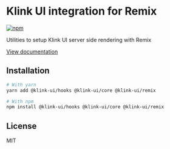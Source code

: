 # Klink UI integration for Remix

[![npm](https://img.shields.io/npm/dm/@klink-ui/remix)](https://www.npmjs.com/package/@klink-ui/remix)

Utilities to setup Klink UI server side rendering with Remix

[View documentation](https://klink-ui.dev/)

## Installation

```bash
# With yarn
yarn add @klink-ui/hooks @klink-ui/core @klink-ui/remix

# With npm
npm install @klink-ui/hooks @klink-ui/core @klink-ui/remix
```

## License

MIT
